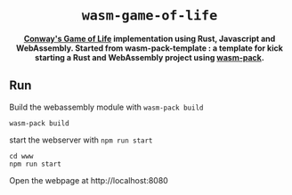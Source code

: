 <div align="center">

  <h1><code>wasm-game-of-life</code></h1>

<strong><a href="https://en.wikipedia.org/wiki/Conway%27s_Game_of_Life">Conway's Game of Life</a> implementation using Rust, Javascript and WebAssembly. Started from wasm-pack-template : a template for kick starting a Rust and WebAssembly project using <a href="https://github.com/rustwasm/wasm-pack">wasm-pack</a>.</strong>

</div>

## Run

Build the webassembly module with `wasm-pack build`

```
wasm-pack build
```

start the webserver with `npm run start`

```
cd www
npm run start
```

Open the webpage at http://localhost:8080